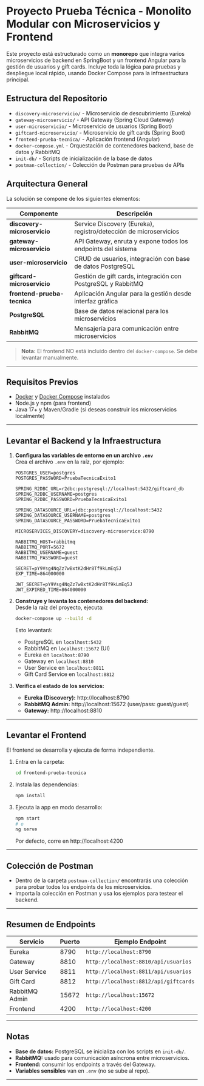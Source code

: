 # Proyecto Prueba Técnica - Monolito Modular con Microservicios y Frontend

Este proyecto está estructurado como un **monorepo** que integra varios microservicios de backend en SpringBoot y un frontend Angular para la gestión de usuarios y gift cards. Incluye toda la lógica para pruebas y despliegue local rápido, usando Docker Compose para la infraestructura principal.

## Estructura del Repositorio

- `discovery-microservicio/` - Microservicio de descubrimiento (Eureka)
- `gateway-microservicio/` - API Gateway (Spring Cloud Gateway)
- `user-microservicio/` - Microservicio de usuarios (Spring Boot)
- `giftcard-microservicio/` - Microservicio de gift cards (Spring Boot)
- `frontend-prueba-tecnica/` - Aplicación frontend (Angular)
- `docker-compose.yml` - Orquestación de contenedores backend, base de datos y RabbitMQ
- `init-db/` - Scripts de inicialización de la base de datos
- `postman-collection/` - Colección de Postman para pruebas de APIs

## Arquitectura General

La solución se compone de los siguientes elementos:

| Componente                | Descripción                                                          |
|---------------------------|----------------------------------------------------------------------|
| **discovery-microservicio** | Service Discovery (Eureka), registro/detección de microservicios    |
| **gateway-microservicio**   | API Gateway, enruta y expone todos los endpoints del sistema        |
| **user-microservicio**      | CRUD de usuarios, integración con base de datos PostgreSQL          |
| **giftcard-microservicio**  | Gestión de gift cards, integración con PostgreSQL y RabbitMQ        |
| **frontend-prueba-tecnica** | Aplicación Angular para la gestión desde interfaz gráfica           |
| **PostgreSQL**              | Base de datos relacional para los microservicios                    |
| **RabbitMQ**                | Mensajería para comunicación entre microservicios                   |

> **Nota:** El frontend NO está incluido dentro del `docker-compose`. Se debe levantar manualmente.

---

## Requisitos Previos

- [Docker](https://www.docker.com/) y [Docker Compose](https://docs.docker.com/compose/) instalados
- Node.js y npm (para frontend)
- Java 17+ y Maven/Gradle (si deseas construir los microservicios localmente)

---

## Levantar el Backend y la Infraestructura

1. **Configura las variables de entorno en un archivo `.env`**  
   Crea el archivo `.env` en la raíz, por ejemplo:

    ```env
    POSTGRES_USER=postgres
    POSTGRES_PASSWORD=PruebaTecnicaExito1
    
    SPRING_R2DBC_URL=r2dbc:postgresql://localhost:5432/giftcard_db
    SPRING_R2DBC_USERNAME=postgres
    SPRING_R2DBC_PASSWORD=PruebaTecnicaExito1
    
    SPRING_DATASOURCE_URL=jdbc:postgresql://localhost:5432
    SPRING_DATASOURCE_USERNAME=postgres
    SPRING_DATASOURCE_PASSWORD=PruebaTecnicaExito1
    
    MICROSERVICES_DISCOVERY=discovery-microservice:8790
    
    RABBITMQ_HOST=rabbitmq
    RABBITMQ_PORT=5672
    RABBITMQ_USERNAME=guest
    RABBITMQ_PASSWORD=guest
    
    SECRET=pY9Vsg4NqZz7wBxtK2dHr8Tf9kLmEq5J
    EXP_TIME=864000000
    
    JWT_SECRET=pY9Vsg4NqZz7wBxtK2dHr8Tf9kLmEq5J
    JWT_EXPIRED_TIME=864000000
    ```

2. **Construye y levanta los contenedores del backend:**  
   Desde la raíz del proyecto, ejecuta:

    ```sh
    docker-compose up --build -d
    ```

   Esto levantará:
    - PostgreSQL en `localhost:5432`
    - RabbitMQ en `localhost:15672` (UI)
    - Eureka en `localhost:8790`
    - Gateway en `localhost:8810`
    - User Service en `localhost:8811`
    - Gift Card Service en `localhost:8812`

3. **Verifica el estado de los servicios:**
    - **Eureka (Discovery):** http://localhost:8790
    - **RabbitMQ Admin:** http://localhost:15672 (user/pass: guest/guest)
    - **Gateway:** http://localhost:8810

---

## Levantar el Frontend

El frontend se desarrolla y ejecuta de forma independiente.

1. Entra en la carpeta:

    ```sh
    cd frontend-prueba-tecnica
    ```

2. Instala las dependencias:

    ```sh
    npm install
    ```

3. Ejecuta la app en modo desarrollo:

    ```sh
    npm start
    # o
    ng serve
    ```

   Por defecto, corre en http://localhost:4200

---

## Colección de Postman

- Dentro de la carpeta `postman-collection/` encontrarás una colección para probar todos los endpoints de los microservicios.
- Importa la colección en Postman y usa los ejemplos para testear el backend.

---

## Resumen de Endpoints

| Servicio         | Puerto   | Ejemplo Endpoint                       |
|------------------|----------|----------------------------------------|
| Eureka           | 8790     | `http://localhost:8790`                |
| Gateway          | 8810     | `http://localhost:8810/api/usuarios`   |
| User Service     | 8811     | `http://localhost:8811/api/usuarios`   |
| Gift Card        | 8812     | `http://localhost:8812/api/giftcards`  |
| RabbitMQ Admin   | 15672    | `http://localhost:15672`               |
| Frontend         | 4200     | `http://localhost:4200`                |

---

## Notas

- **Base de datos:** PostgreSQL se inicializa con los scripts en `init-db/`.
- **RabbitMQ:** usado para comunicación asíncrona entre microservicios.
- **Frontend:** consumir los endpoints a través del Gateway.
- **Variables sensibles** van en `.env` (no se sube al repo).

---
